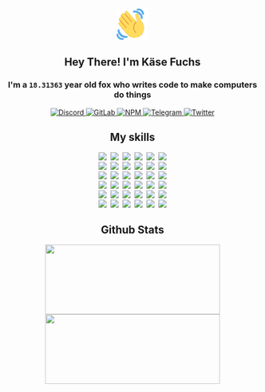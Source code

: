 <div><p align=center><img src=./resources/images/wave.gif width=64px height=64px></p><h2 align=center>Hey There! I'm Käse Fuchs</h2><h3 align=center>I'm a <code>18.31363</code> year old fox who writes code to make computers do things</h3><p align=center><a href=https://discord.com/users/507526681125322772><img alt=Discord src="https://img.shields.io/badge/Discord-5865F2?logo=discord&logoColor=white&style=flat-square#21eeba7910d2c84e077b807772456940"> </a><a href=https://gitlab.com/kasefuchs><img alt=GitLab src="https://img.shields.io/badge/GitLab-330F63?logo=gitlab&logoColor=white&style=flat-square#21eeba7910d2c84e077b807772456940"> </a><a href=https://npmjs.com/~kasefuchs><img alt=NPM src="https://img.shields.io/badge/NPM-CB3837?logo=npm&logoColor=white&style=flat-square#21eeba7910d2c84e077b807772456940"> </a><a href=https://t.me/kasefuchs><img alt=Telegram src="https://img.shields.io/badge/Telegram-2CA5E0?logo=telegram&logoColor=white&style=flat-square#21eeba7910d2c84e077b807772456940"> </a><a href=https://twitter.com/kasefuchs><img alt=Twitter src="https://img.shields.io/badge/Twitter-1DA1F2?logo=twitter&logoColor=white&style=flat-square#21eeba7910d2c84e077b807772456940"></a></p><h2 align=center>My skills</h2><p align=center><a href=https://aws.amazon.com/ ><picture><source srcset="https://skillicons.dev/icons?i=aws&theme=dark#21eeba7910d2c84e077b807772456940" media="(prefers-color-scheme: dark)"><source srcset="https://skillicons.dev/icons?i=aws&theme=light#21eeba7910d2c84e077b807772456940" media="(prefers-color-scheme: light), (prefers-color-scheme: no-preference)"><img src="https://skillicons.dev/icons?i=aws&theme=light#21eeba7910d2c84e077b807772456940"></picture></a>&nbsp;&nbsp;<a href=https://en.wikipedia.org/wiki/Bash_(Unix_shell)><picture><source srcset="https://skillicons.dev/icons?i=bash&theme=dark#21eeba7910d2c84e077b807772456940" media="(prefers-color-scheme: dark)"><source srcset="https://skillicons.dev/icons?i=bash&theme=light#21eeba7910d2c84e077b807772456940" media="(prefers-color-scheme: light), (prefers-color-scheme: no-preference)"><img src="https://skillicons.dev/icons?i=bash&theme=light#21eeba7910d2c84e077b807772456940"></picture></a>&nbsp;&nbsp;<a href=https://discord.com/developers/docs><picture><source srcset="https://skillicons.dev/icons?i=bots&theme=dark#21eeba7910d2c84e077b807772456940" media="(prefers-color-scheme: dark)"><source srcset="https://skillicons.dev/icons?i=bots&theme=light#21eeba7910d2c84e077b807772456940" media="(prefers-color-scheme: light), (prefers-color-scheme: no-preference)"><img src="https://skillicons.dev/icons?i=bots&theme=light#21eeba7910d2c84e077b807772456940"></picture></a>&nbsp;&nbsp;<a href=https://www.cloudflare.com/ ><picture><source srcset="https://skillicons.dev/icons?i=cloudflare&theme=dark#21eeba7910d2c84e077b807772456940" media="(prefers-color-scheme: dark)"><source srcset="https://skillicons.dev/icons?i=cloudflare&theme=light#21eeba7910d2c84e077b807772456940" media="(prefers-color-scheme: light), (prefers-color-scheme: no-preference)"><img src="https://skillicons.dev/icons?i=cloudflare&theme=light#21eeba7910d2c84e077b807772456940"></picture></a>&nbsp;&nbsp;<a href=https://en.wikipedia.org/wiki/CSS><picture><source srcset="https://skillicons.dev/icons?i=css&theme=dark#21eeba7910d2c84e077b807772456940" media="(prefers-color-scheme: dark)"><source srcset="https://skillicons.dev/icons?i=css&theme=light#21eeba7910d2c84e077b807772456940" media="(prefers-color-scheme: light), (prefers-color-scheme: no-preference)"><img src="https://skillicons.dev/icons?i=css&theme=light#21eeba7910d2c84e077b807772456940"></picture></a>&nbsp;&nbsp;<a href=https://www.docker.com/ ><picture><source srcset="https://skillicons.dev/icons?i=docker&theme=dark#21eeba7910d2c84e077b807772456940" media="(prefers-color-scheme: dark)"><source srcset="https://skillicons.dev/icons?i=docker&theme=light#21eeba7910d2c84e077b807772456940" media="(prefers-color-scheme: light), (prefers-color-scheme: no-preference)"><img src="https://skillicons.dev/icons?i=docker&theme=light#21eeba7910d2c84e077b807772456940"></picture></a><br><a href=https://www.electronjs.org/ ><picture><source srcset="https://skillicons.dev/icons?i=electron&theme=dark#21eeba7910d2c84e077b807772456940" media="(prefers-color-scheme: dark)"><source srcset="https://skillicons.dev/icons?i=electron&theme=light#21eeba7910d2c84e077b807772456940" media="(prefers-color-scheme: light), (prefers-color-scheme: no-preference)"><img src="https://skillicons.dev/icons?i=electron&theme=light#21eeba7910d2c84e077b807772456940"></picture></a>&nbsp;&nbsp;<a href=https://expressjs.com/ ><picture><source srcset="https://skillicons.dev/icons?i=express&theme=dark#21eeba7910d2c84e077b807772456940" media="(prefers-color-scheme: dark)"><source srcset="https://skillicons.dev/icons?i=express&theme=light#21eeba7910d2c84e077b807772456940" media="(prefers-color-scheme: light), (prefers-color-scheme: no-preference)"><img src="https://skillicons.dev/icons?i=express&theme=light#21eeba7910d2c84e077b807772456940"></picture></a>&nbsp;&nbsp;<a href=https://www.figma.com/ ><picture><source srcset="https://skillicons.dev/icons?i=figma&theme=dark#21eeba7910d2c84e077b807772456940" media="(prefers-color-scheme: dark)"><source srcset="https://skillicons.dev/icons?i=figma&theme=light#21eeba7910d2c84e077b807772456940" media="(prefers-color-scheme: light), (prefers-color-scheme: no-preference)"><img src="https://skillicons.dev/icons?i=figma&theme=light#21eeba7910d2c84e077b807772456940"></picture></a>&nbsp;&nbsp;<a href=https://firebase.google.com/ ><picture><source srcset="https://skillicons.dev/icons?i=firebase&theme=dark#21eeba7910d2c84e077b807772456940" media="(prefers-color-scheme: dark)"><source srcset="https://skillicons.dev/icons?i=firebase&theme=light#21eeba7910d2c84e077b807772456940" media="(prefers-color-scheme: light), (prefers-color-scheme: no-preference)"><img src="https://skillicons.dev/icons?i=firebase&theme=light#21eeba7910d2c84e077b807772456940"></picture></a>&nbsp;&nbsp;<a href=https://flask.palletsprojects.com/ ><picture><source srcset="https://skillicons.dev/icons?i=flask&theme=dark#21eeba7910d2c84e077b807772456940" media="(prefers-color-scheme: dark)"><source srcset="https://skillicons.dev/icons?i=flask&theme=light#21eeba7910d2c84e077b807772456940" media="(prefers-color-scheme: light), (prefers-color-scheme: no-preference)"><img src="https://skillicons.dev/icons?i=flask&theme=light#21eeba7910d2c84e077b807772456940"></picture></a>&nbsp;&nbsp;<a href=https://cloud.google.com/ ><picture><source srcset="https://skillicons.dev/icons?i=gcp&theme=dark#21eeba7910d2c84e077b807772456940" media="(prefers-color-scheme: dark)"><source srcset="https://skillicons.dev/icons?i=gcp&theme=light#21eeba7910d2c84e077b807772456940" media="(prefers-color-scheme: light), (prefers-color-scheme: no-preference)"><img src="https://skillicons.dev/icons?i=gcp&theme=light#21eeba7910d2c84e077b807772456940"></picture></a><br><a href=https://git-scm.com/ ><picture><source srcset="https://skillicons.dev/icons?i=git&theme=dark#21eeba7910d2c84e077b807772456940" media="(prefers-color-scheme: dark)"><source srcset="https://skillicons.dev/icons?i=git&theme=light#21eeba7910d2c84e077b807772456940" media="(prefers-color-scheme: light), (prefers-color-scheme: no-preference)"><img src="https://skillicons.dev/icons?i=git&theme=light#21eeba7910d2c84e077b807772456940"></picture></a>&nbsp;&nbsp;<a href=https://github.com/ ><picture><source srcset="https://skillicons.dev/icons?i=github&theme=dark#21eeba7910d2c84e077b807772456940" media="(prefers-color-scheme: dark)"><source srcset="https://skillicons.dev/icons?i=github&theme=light#21eeba7910d2c84e077b807772456940" media="(prefers-color-scheme: light), (prefers-color-scheme: no-preference)"><img src="https://skillicons.dev/icons?i=github&theme=light#21eeba7910d2c84e077b807772456940"></picture></a>&nbsp;&nbsp;<a href=https://gitlab.com/ ><picture><source srcset="https://skillicons.dev/icons?i=gitlab&theme=dark#21eeba7910d2c84e077b807772456940" media="(prefers-color-scheme: dark)"><source srcset="https://skillicons.dev/icons?i=gitlab&theme=light#21eeba7910d2c84e077b807772456940" media="(prefers-color-scheme: light), (prefers-color-scheme: no-preference)"><img src="https://skillicons.dev/icons?i=gitlab&theme=light#21eeba7910d2c84e077b807772456940"></picture></a>&nbsp;&nbsp;<a href=https://www.heroku.com/ ><picture><source srcset="https://skillicons.dev/icons?i=heroku&theme=dark#21eeba7910d2c84e077b807772456940" media="(prefers-color-scheme: dark)"><source srcset="https://skillicons.dev/icons?i=heroku&theme=light#21eeba7910d2c84e077b807772456940" media="(prefers-color-scheme: light), (prefers-color-scheme: no-preference)"><img src="https://skillicons.dev/icons?i=heroku&theme=light#21eeba7910d2c84e077b807772456940"></picture></a>&nbsp;&nbsp;<a href=https://en.wikipedia.org/wiki/HTML><picture><source srcset="https://skillicons.dev/icons?i=html&theme=dark#21eeba7910d2c84e077b807772456940" media="(prefers-color-scheme: dark)"><source srcset="https://skillicons.dev/icons?i=html&theme=light#21eeba7910d2c84e077b807772456940" media="(prefers-color-scheme: light), (prefers-color-scheme: no-preference)"><img src="https://skillicons.dev/icons?i=html&theme=light#21eeba7910d2c84e077b807772456940"></picture></a>&nbsp;&nbsp;<a href=https://en.wikipedia.org/wiki/JavaScript><picture><source srcset="https://skillicons.dev/icons?i=js&theme=dark#21eeba7910d2c84e077b807772456940" media="(prefers-color-scheme: dark)"><source srcset="https://skillicons.dev/icons?i=js&theme=light#21eeba7910d2c84e077b807772456940" media="(prefers-color-scheme: light), (prefers-color-scheme: no-preference)"><img src="https://skillicons.dev/icons?i=js&theme=light#21eeba7910d2c84e077b807772456940"></picture></a><br><a href=https://en.wikipedia.org/wiki/Linux><picture><source srcset="https://skillicons.dev/icons?i=linux&theme=dark#21eeba7910d2c84e077b807772456940" media="(prefers-color-scheme: dark)"><source srcset="https://skillicons.dev/icons?i=linux&theme=light#21eeba7910d2c84e077b807772456940" media="(prefers-color-scheme: light), (prefers-color-scheme: no-preference)"><img src="https://skillicons.dev/icons?i=linux&theme=light#21eeba7910d2c84e077b807772456940"></picture></a>&nbsp;&nbsp;<a href=https://mui.com/ ><picture><source srcset="https://skillicons.dev/icons?i=materialui&theme=dark#21eeba7910d2c84e077b807772456940" media="(prefers-color-scheme: dark)"><source srcset="https://skillicons.dev/icons?i=materialui&theme=light#21eeba7910d2c84e077b807772456940" media="(prefers-color-scheme: light), (prefers-color-scheme: no-preference)"><img src="https://skillicons.dev/icons?i=materialui&theme=light#21eeba7910d2c84e077b807772456940"></picture></a>&nbsp;&nbsp;<a href=https://en.wikipedia.org/wiki/Markdown><picture><source srcset="https://skillicons.dev/icons?i=md&theme=dark#21eeba7910d2c84e077b807772456940" media="(prefers-color-scheme: dark)"><source srcset="https://skillicons.dev/icons?i=md&theme=light#21eeba7910d2c84e077b807772456940" media="(prefers-color-scheme: light), (prefers-color-scheme: no-preference)"><img src="https://skillicons.dev/icons?i=md&theme=light#21eeba7910d2c84e077b807772456940"></picture></a>&nbsp;&nbsp;<a href=https://www.mongodb.com/ ><picture><source srcset="https://skillicons.dev/icons?i=mongodb&theme=dark#21eeba7910d2c84e077b807772456940" media="(prefers-color-scheme: dark)"><source srcset="https://skillicons.dev/icons?i=mongodb&theme=light#21eeba7910d2c84e077b807772456940" media="(prefers-color-scheme: light), (prefers-color-scheme: no-preference)"><img src="https://skillicons.dev/icons?i=mongodb&theme=light#21eeba7910d2c84e077b807772456940"></picture></a>&nbsp;&nbsp;<a href=https://www.mysql.com/ ><picture><source srcset="https://skillicons.dev/icons?i=mysql&theme=dark#21eeba7910d2c84e077b807772456940" media="(prefers-color-scheme: dark)"><source srcset="https://skillicons.dev/icons?i=mysql&theme=light#21eeba7910d2c84e077b807772456940" media="(prefers-color-scheme: light), (prefers-color-scheme: no-preference)"><img src="https://skillicons.dev/icons?i=mysql&theme=light#21eeba7910d2c84e077b807772456940"></picture></a>&nbsp;&nbsp;<a href=https://nextjs.org/ ><picture><source srcset="https://skillicons.dev/icons?i=nextjs&theme=dark#21eeba7910d2c84e077b807772456940" media="(prefers-color-scheme: dark)"><source srcset="https://skillicons.dev/icons?i=nextjs&theme=light#21eeba7910d2c84e077b807772456940" media="(prefers-color-scheme: light), (prefers-color-scheme: no-preference)"><img src="https://skillicons.dev/icons?i=nextjs&theme=light#21eeba7910d2c84e077b807772456940"></picture></a><br><a href=https://nodejs.org/en/ ><picture><source srcset="https://skillicons.dev/icons?i=nodejs&theme=dark#21eeba7910d2c84e077b807772456940" media="(prefers-color-scheme: dark)"><source srcset="https://skillicons.dev/icons?i=nodejs&theme=light#21eeba7910d2c84e077b807772456940" media="(prefers-color-scheme: light), (prefers-color-scheme: no-preference)"><img src="https://skillicons.dev/icons?i=nodejs&theme=light#21eeba7910d2c84e077b807772456940"></picture></a>&nbsp;&nbsp;<a href=https://www.postgresql.org/ ><picture><source srcset="https://skillicons.dev/icons?i=postgres&theme=dark#21eeba7910d2c84e077b807772456940" media="(prefers-color-scheme: dark)"><source srcset="https://skillicons.dev/icons?i=postgres&theme=light#21eeba7910d2c84e077b807772456940" media="(prefers-color-scheme: light), (prefers-color-scheme: no-preference)"><img src="https://skillicons.dev/icons?i=postgres&theme=light#21eeba7910d2c84e077b807772456940"></picture></a>&nbsp;&nbsp;<a href=https://learn.microsoft.com/en-us/powershell/ ><picture><source srcset="https://skillicons.dev/icons?i=powershell&theme=dark#21eeba7910d2c84e077b807772456940" media="(prefers-color-scheme: dark)"><source srcset="https://skillicons.dev/icons?i=powershell&theme=light#21eeba7910d2c84e077b807772456940" media="(prefers-color-scheme: light), (prefers-color-scheme: no-preference)"><img src="https://skillicons.dev/icons?i=powershell&theme=light#21eeba7910d2c84e077b807772456940"></picture></a>&nbsp;&nbsp;<a href=https://www.python.org/ ><picture><source srcset="https://skillicons.dev/icons?i=py&theme=dark#21eeba7910d2c84e077b807772456940" media="(prefers-color-scheme: dark)"><source srcset="https://skillicons.dev/icons?i=py&theme=light#21eeba7910d2c84e077b807772456940" media="(prefers-color-scheme: light), (prefers-color-scheme: no-preference)"><img src="https://skillicons.dev/icons?i=py&theme=light#21eeba7910d2c84e077b807772456940"></picture></a>&nbsp;&nbsp;<a href=https://www.raspberrypi.org/ ><picture><source srcset="https://skillicons.dev/icons?i=raspberrypi&theme=dark#21eeba7910d2c84e077b807772456940" media="(prefers-color-scheme: dark)"><source srcset="https://skillicons.dev/icons?i=raspberrypi&theme=light#21eeba7910d2c84e077b807772456940" media="(prefers-color-scheme: light), (prefers-color-scheme: no-preference)"><img src="https://skillicons.dev/icons?i=raspberrypi&theme=light#21eeba7910d2c84e077b807772456940"></picture></a>&nbsp;&nbsp;<a href=https://reactjs.org/ ><picture><source srcset="https://skillicons.dev/icons?i=react&theme=dark#21eeba7910d2c84e077b807772456940" media="(prefers-color-scheme: dark)"><source srcset="https://skillicons.dev/icons?i=react&theme=light#21eeba7910d2c84e077b807772456940" media="(prefers-color-scheme: light), (prefers-color-scheme: no-preference)"><img src="https://skillicons.dev/icons?i=react&theme=light#21eeba7910d2c84e077b807772456940"></picture></a><br><a href=https://redux.js.org/ ><picture><source srcset="https://skillicons.dev/icons?i=redux&theme=dark#21eeba7910d2c84e077b807772456940" media="(prefers-color-scheme: dark)"><source srcset="https://skillicons.dev/icons?i=redux&theme=light#21eeba7910d2c84e077b807772456940" media="(prefers-color-scheme: light), (prefers-color-scheme: no-preference)"><img src="https://skillicons.dev/icons?i=redux&theme=light#21eeba7910d2c84e077b807772456940"></picture></a>&nbsp;&nbsp;<a href=https://en.wikipedia.org/wiki/Regular_expression><picture><source srcset="https://skillicons.dev/icons?i=regex&theme=dark#21eeba7910d2c84e077b807772456940" media="(prefers-color-scheme: dark)"><source srcset="https://skillicons.dev/icons?i=regex&theme=light#21eeba7910d2c84e077b807772456940" media="(prefers-color-scheme: light), (prefers-color-scheme: no-preference)"><img src="https://skillicons.dev/icons?i=regex&theme=light#21eeba7910d2c84e077b807772456940"></picture></a>&nbsp;&nbsp;<a href=https://en.wikipedia.org/wiki/Sass_(stylesheet_language)><picture><source srcset="https://skillicons.dev/icons?i=sass&theme=dark#21eeba7910d2c84e077b807772456940" media="(prefers-color-scheme: dark)"><source srcset="https://skillicons.dev/icons?i=sass&theme=light#21eeba7910d2c84e077b807772456940" media="(prefers-color-scheme: light), (prefers-color-scheme: no-preference)"><img src="https://skillicons.dev/icons?i=sass&theme=light#21eeba7910d2c84e077b807772456940"></picture></a>&nbsp;&nbsp;<a href=https://www.typescriptlang.org/ ><picture><source srcset="https://skillicons.dev/icons?i=ts&theme=dark#21eeba7910d2c84e077b807772456940" media="(prefers-color-scheme: dark)"><source srcset="https://skillicons.dev/icons?i=ts&theme=light#21eeba7910d2c84e077b807772456940" media="(prefers-color-scheme: light), (prefers-color-scheme: no-preference)"><img src="https://skillicons.dev/icons?i=ts&theme=light#21eeba7910d2c84e077b807772456940"></picture></a>&nbsp;&nbsp;<a href=https://unity.com/ ><picture><source srcset="https://skillicons.dev/icons?i=unity&theme=dark#21eeba7910d2c84e077b807772456940" media="(prefers-color-scheme: dark)"><source srcset="https://skillicons.dev/icons?i=unity&theme=light#21eeba7910d2c84e077b807772456940" media="(prefers-color-scheme: light), (prefers-color-scheme: no-preference)"><img src="https://skillicons.dev/icons?i=unity&theme=light#21eeba7910d2c84e077b807772456940"></picture></a>&nbsp;&nbsp;<a href=https://workers.cloudflare.com/ ><picture><source srcset="https://skillicons.dev/icons?i=workers&theme=dark#21eeba7910d2c84e077b807772456940" media="(prefers-color-scheme: dark)"><source srcset="https://skillicons.dev/icons?i=workers&theme=light#21eeba7910d2c84e077b807772456940" media="(prefers-color-scheme: light), (prefers-color-scheme: no-preference)"><img src="https://skillicons.dev/icons?i=workers&theme=light#21eeba7910d2c84e077b807772456940"></picture></a><br></p><h2 align=center>Github Stats</h2><p align=center><picture><source srcset="https://github-readme-stats-kasefuchs.vercel.app/api/?count_private=true&hide_border=true&hide_rank=true&line_height=20&hide_title=true&username=Kasefuchs&theme=dark#21eeba7910d2c84e077b807772456940" media="(prefers-color-scheme: dark)"><source srcset="https://github-readme-stats-kasefuchs.vercel.app/api/?count_private=true&hide_border=true&hide_rank=true&line_height=20&hide_title=true&username=Kasefuchs&theme=light#21eeba7910d2c84e077b807772456940" media="(prefers-color-scheme: light), (prefers-color-scheme: no-preference)"><img align=middle width=350 height=140 src="https://github-readme-stats-kasefuchs.vercel.app/api/?count_private=true&hide_border=true&hide_rank=true&line_height=20&hide_title=true&username=Kasefuchs&theme=light#21eeba7910d2c84e077b807772456940"></picture><picture><source srcset="https://github-readme-stats-kasefuchs.vercel.app/api/top-langs/?count_private=true&hide_border=true&layout=compact&username=Kasefuchs&theme=dark#21eeba7910d2c84e077b807772456940" media="(prefers-color-scheme: dark)"><source srcset="https://github-readme-stats-kasefuchs.vercel.app/api/top-langs/?count_private=true&hide_border=true&layout=compact&username=Kasefuchs&theme=light#21eeba7910d2c84e077b807772456940" media="(prefers-color-scheme: light), (prefers-color-scheme: no-preference)"><img align=middle width=350 height=140 src="https://github-readme-stats-kasefuchs.vercel.app/api/top-langs/?count_private=true&hide_border=true&layout=compact&username=Kasefuchs&theme=light#21eeba7910d2c84e077b807772456940"></picture></p><img src="https://hit.yhype.me/github/profile?user_id=64592097#21eeba7910d2c84e077b807772456940" alt=""></div>